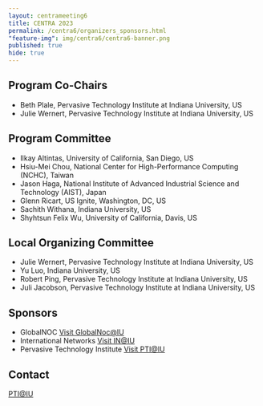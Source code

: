 ```yaml
---
layout: centrameeting6
title: CENTRA 2023
permalink: /centra6/organizers_sponsors.html
"feature-img": img/centra6/centra6-banner.png
published: true
hide: true
---
```


## Program Co-Chairs
- Beth Plale, Pervasive Technology Institute at Indiana University, US
- Julie Wernert, Pervasive Technology Institute at Indiana University, US

## Program Committee

- Ilkay Altintas, University of California, San Diego, US
- Hsiu-Mei Chou, National Center for High-Performance Computing (NCHC), Taiwan
- Jason Haga, National Institute of Advanced Industrial Science and Technology (AIST), Japan
- Glenn Ricart, US Ignite, Washington, DC, US
- Sachith Withana, Indiana University, US
- Shyhtsun Felix Wu, University of California, Davis, US

## Local Organizing Committee
-	Julie Wernert, Pervasive Technology Institute at Indiana University, US
-	Yu Luo, Indiana University, US
-	Robert Ping, Pervasive Technology Institute at Indiana University, US
-	Juli Jacobson, Pervasive Technology Institute at Indiana University, US

## Sponsors
-	GlobalNOC [Visit GlobalNoc@IU](https://globalnoc.iu.edu/index.html)
-	International Networks [Visit IN@IU](https://internationalnetworks.iu.edu/)
-	Pervasive Technology Institute [Visit PTI@IU](https://pti.iu.edu)

## Contact
[PTI@IU](mailto:pti@iu.edu)
